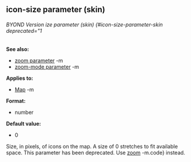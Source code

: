 ## icon-size parameter (skin) 
###### BYOND Version ize parameter (skin) {#icon-size-parameter-skin deprecated="1
**See also:**
*   [zoom parameter](/ref/%7Bskin%7D/param/zoom.md) -m
*   [zoom-mode parameter](/ref/%7Bskin%7D/param/zoom-mode.md) -m
<!-- -->
**Applies to:**
*   [Map](/ref/%7Bskin%7D/control/map.md) -m
<!-- -->
**Format:**
*   number
<!-- -->
**Default value:**
*   0


Size, in pixels, of icons on the map. A size of 0 stretches to
fit available space.
This parameter has been deprecated. Use
[zoom](/ref/%7Bskin%7D/param/zoom.md) -m.code} instead.